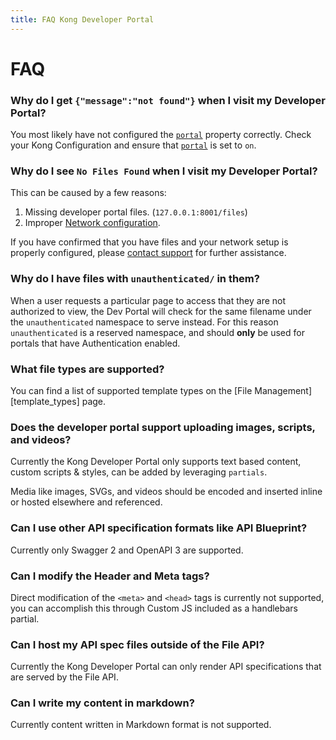 ```yaml
---
title: FAQ Kong Developer Portal
---
```


# FAQ

### Why do I get `{"message":"not found"}` when I visit my Developer Portal?

You most likely have not configured the [`portal`][property_portal] 
property correctly. Check your Kong Configuration and ensure that [`portal`][property_portal]
is set to `on`.

### Why do I see `No Files Found` when I visit my Developer Portal?

This can be caused by a few reasons:

1. Missing developer portal files. (`127.0.0.1:8001/files`)
1. Improper [Network configuration][configuration_network].

If you have confirmed that you have files and your network setup is properly
configured, please [contact support](mailto:support@konghq.com) for further assistance.

### Why do I have files with `unauthenticated/` in them?

When a user requests a particular page to access that they are not authorized to
view, the Dev Portal will check for the same filename under the `unauthenticated`
namespace to serve instead. For this reason `unauthenticated` is a reserved
namespace, and should **only** be used for portals that have Authentication
enabled.

### What file types are supported?

You can find a list of supported template types on the 
[File Management][template_types] page.

### Does the developer portal support uploading images, scripts, and videos?

Currently the Kong Developer Portal only supports text based content, custom 
scripts &amp; styles, can be added by leveraging `partials`.

Media like images, SVGs, and videos should be encoded and inserted inline or 
hosted elsewhere and referenced.

### Can I use other API specification formats like API Blueprint?

Currently only Swagger 2 and OpenAPI 3 are supported.

### Can I modify the Header and Meta tags? 

Direct modification of the `<meta>` and `<head>` tags is currently not supported, 
you can accomplish this through Custom JS included as a handlebars partial.

### Can I host my API spec files outside of the File API?

Currently the Kong Developer Portal can only render API specifications that are
served by the File API.

### Can I write my content in markdown?

Currently content written in Markdown format is not supported.

[file_types]: /docs/{{page.kong_version}}/developer-portal/file-management#file-types
[property_portal]: /docs/{{page.kong_version}}/developer-portal/configuration/property-reference#portal
[configuration_network]: /docs/{{page.kong_version}}/developer-portal/configuration/networking
